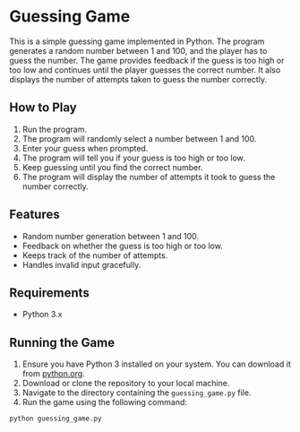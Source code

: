 # Guessing Game

This is a simple guessing game implemented in Python. The program generates a random number between 1 and 100, and the player has to guess the number. The game provides feedback if the guess is too high or too low and continues until the player guesses the correct number. It also displays the number of attempts taken to guess the number correctly.

## How to Play

1. Run the program.
2. The program will randomly select a number between 1 and 100.
3. Enter your guess when prompted.
4. The program will tell you if your guess is too high or too low.
5. Keep guessing until you find the correct number.
6. The program will display the number of attempts it took to guess the number correctly.

## Features

- Random number generation between 1 and 100.
- Feedback on whether the guess is too high or too low.
- Keeps track of the number of attempts.
- Handles invalid input gracefully.

## Requirements

- Python 3.x

## Running the Game

1. Ensure you have Python 3 installed on your system. You can download it from [python.org](https://www.python.org/).
2. Download or clone the repository to your local machine.
3. Navigate to the directory containing the `guessing_game.py` file.
4. Run the game using the following command:

```bash
python guessing_game.py
